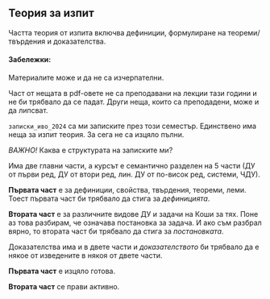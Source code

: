 ## Теория за изпит

Частта теория от изпита включва дефиниции, формулиране на теореми/твърдения и доказателства.

#### Забележки:

Материалите може и да не са изчерпателни.

Част от нещата в pdf-овете не са преподавани на лекции тази години и не би трябвало да се падат. Други неща, които са преподадени, може и да липсват.

`записки_иво_2024` са ми записките през този семестър. Единствено има неща за изпит теория. За сега не са изцяло пълни.

*ВАЖНО!*
Каква е структурата на записките ми?

Има две главни части, а курсът е семантично разделен на 5 части (ДУ от първи ред, ДУ от втори ред, лин. ДУ от по-висок ред, системи, ЧДУ).

**Първата част** е за дефиниции, свойства, твърдения, теореми, леми. Тоест първата част би трябвало да стига за *дефиницията*.

**Втората част** е за различните видове ДУ и задачи на Коши за тях. Поне аз това разбирам, че означава постановка за задача. И ако съм разбрал вярно, то втората част би трябвало да стига за *постановката*.

Доказателства има и в двете части и *доказателството* би трябвало да е някое от изведените в някоя от двете части.

**Първата част** е изцяло готова.

**Втората част** се прави активно.